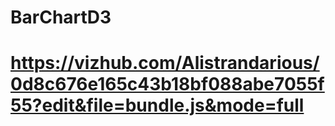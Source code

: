 # BarChartD3

# https://vizhub.com/Alistrandarious/0d8c676e165c43b18bf088abe7055f55?edit&file=bundle.js&mode=full
